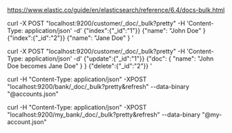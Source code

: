 https://www.elastic.co/guide/en/elasticsearch/reference/6.4/docs-bulk.html


curl -X POST "localhost:9200/customer/_doc/_bulk?pretty" -H 'Content-Type: application/json' -d'
{"index":{"_id":"1"}}
{"name": "John Doe" }
{"index":{"_id":"2"}}
{"name": "Jane Doe" }
'

curl -X POST "localhost:9200/customer/_doc/_bulk?pretty" -H 'Content-Type: application/json' -d'
{"update":{"_id":"1"}}
{"doc": { "name": "John Doe becomes Jane Doe" } }
{"delete":{"_id":"2"}}
'


curl -H "Content-Type: application/json" -XPOST "localhost:9200/bank/_doc/_bulk?pretty&refresh" --data-binary "@accounts.json"

curl -H "Content-Type: application/json" -XPOST "localhost:9200/my_bank/_doc/_bulk?pretty&refresh" --data-binary "@my-account.json"


